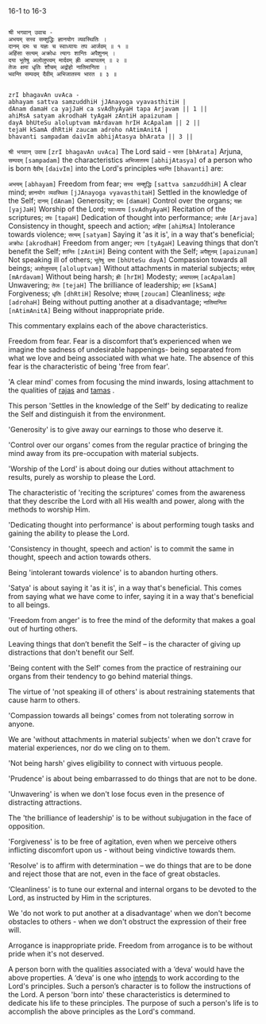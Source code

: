 ## <a name='_16-1_to_16-3'></a>
16-1 to 16-3


```shloka-sa

श्री भगवान् उवाच -
अभयम् सत्त्व सम्शुद्धिः ज्ञानयोग व्यवस्थितिः ।
दानम् दमः च यज्ञः च स्वाध्यायः तप आर्जवम् ॥ १ ॥
अहिंसा सत्यम् अक्रोधः त्यागः शान्तिः अपैशुनम् ।
दया भूतेषु अलोलुप्त्वम् मार्दवम् ह्रीः आचापलम् ॥ २ ॥
तेजः क्षमा धृतिः शौचम् अद्रोहो नातिमानिता ।
भवन्ति सम्पदम् दैवीम् अभिजातस्य भारत ॥ ३ ॥

```
```shloka-sa-hk

zrI bhagavAn uvAca -
abhayam sattva samzuddhiH jJAnayoga vyavasthitiH |
dAnam damaH ca yajJaH ca svAdhyAyaH tapa Arjavam || 1 ||
ahiMsA satyam akrodhaH tyAgaH zAntiH apaizunam |
dayA bhUteSu aloluptvam mArdavam hrIH AcApalam || 2 ||
tejaH kSamA dhRtiH zaucam adroho nAtimAnitA |
bhavanti sampadam daivIm abhijAtasya bhArata || 3 ||

```
`श्री भगवान् उवाच` `[zrI bhagavAn uvAca]` The Lord said - `भारत` `[bhArata]` Arjuna, `सम्पदम्` `[sampadam]` the characteristics `अभिजातस्य` `[abhijAtasya]` of a person who is born `दैवीम्` `[daivIm]` into the Lord's principles `भवन्ति` `[bhavanti]` are:

`अभयम्` `[abhayam]` Freedom from fear;
`सत्त्व सम्शुद्धिः` `[sattva samzuddhiH]` A clear mind;
`ज्ञानयोग व्यवस्थितः` `[jJAnayoga vyavasthitaH]` Settled in the knowledge of the Self;
`दानम्` `[dAnam]` Generosity;
`दमः` `[damaH]` Control over the organs;
`यज्ञः` `[yajJaH]` Worship of the Lord;
`स्वाध्यायः` `[svAdhyAyaH]` Recitation of the scriptures;
`तपः` `[tapaH]` Dedication of thought into performance;
`आर्जव` `[Arjava]` Consistency in thought, speech and action;
`अहिंसा` `[ahiMsA]` Intolerance towards violence;
`सत्यम्` `[satyam]` Saying it 'as it is', in a way that's beneficial;
`अक्रोधः` `[akrodhaH]` Freedom from anger;
`त्यागः` `[tyAgaH]` Leaving things that don’t benefit the Self;
`शान्तिः` `[zAntiH]` Being content with the Self;
`अपैशुनम्` `[apaizunam]` Not speaking ill of others;
`भूतेषु दया` `[bhUteSu dayA]` Compassion towards all beings;
`अलोलुप्त्वम्` `[aloluptvam]` Without attachments in material subjects;
`मार्दवम्` `[mArdavam]` Without being harsh;
`ह्रीः` `[hrIH]` Modesty;
`अचापलम्` `[acApalam]` Unwavering;
`तेजः` `[tejaH]` The brilliance of leadership;
`क्षमा` `[kSamA]` Forgiveness;
`धृतिः` `[dhRtiH]` Resolve;
`शोउचम्` `[zoucam]` Cleanliness;
`अद्रोहः` `[adrohaH]` Being without putting another at a disadvantage;
`नातिमानिता` `[nAtimAnitA]` Being without inappropriate pride.

This commentary explains each of the above characteristics.

Freedom from fear. Fear is a discomfort that’s experienced when we imagine the sadness of undesirable happenings- being separated from what we love and being associated with what we hate. The absence of this fear is the characteristic of being 'free from fear'.

'A clear mind' comes from focusing the mind inwards, losing attachment to the qualities of 
[rajas](satva_rajas_tamas_effects)
 and 
[tamas](satva_rajas_tamas_effects)
.

This person 'Settles in the knowledge of the Self' by dedicating to realize the Self and distinguish it from the environment.

'Generosity' is to give away our earnings to those who deserve it.

'Control over our organs' comes from the regular practice of bringing the mind away from its pre-occupation with material subjects.

'Worship of the Lord' is about doing our duties without attachment to results, purely as worship to please the Lord.

The characteristic of 'reciting the scriptures' comes from the awareness that they describe the Lord with all His wealth and power, along with the methods to worship Him.

'Dedicating thought into performance' is about performing tough tasks and gaining the ability to please the Lord.

'Consistency in thought, speech and action' is to commit the same in thought, speech and action towards others.

Being 'intolerant towards violence' is to abandon hurting others.

'Satya' is about saying it 'as it is', in a way that's beneficial. This comes from saying what we have come to infer, saying it in a way that's beneficial to all beings.

'Freedom from anger' is to free the mind of the deformity that makes a goal out of hurting others.

Leaving things that don’t benefit the Self – is the character of giving up distractions that don't benefit our Self.

'Being content with the Self' comes from the practice of restraining our organs from their tendency to go behind material things.

The virtue of 'not speaking ill of others' is about restraining statements that cause harm to others.

'Compassion towards all beings' comes from not tolerating sorrow in anyone.

We are 'without attachments in material subjects' when we don't crave for material experiences, nor do we cling on to them.

'Not being harsh' gives eligibility to connect with virtuous people.

'Prudence' is about being embarrassed to do things that are not to be done.

'Unwavering' is when we don't lose focus even in the presence of distracting attractions.

The 'the brilliance of leadership' is to be without subjugation in the face of opposition.

'Forgiveness' is to be free of agitation, even when we perceive others inflicting discomfort upon us - without being vindictive towards them.

'Resolve' is to affirm with determination – we do things that are to be done and reject those that are not, even in the face of great obstacles.

‘Cleanliness' is to tune our external and internal organs to be devoted to the Lord, as instructed by Him in the scriptures.

We 'do not work to put another at a disadvantage' when we don't become obstacles to others - when we don't obstruct the expression of their free will.

Arrogance is inappropriate pride. Freedom from arrogance is to be without pride when it's not deserved.

A person born with the qualities associated with a ‘deva’ would have the above properties. A ‘deva’ is one who 
[intends](intention_initiation)
 to work according to the Lord's principles. Such a person’s character is to follow the instructions of the Lord. A person 'born into' these characteristics is determined to dedicate his life to these principles. The purpose of such a person's life is to accomplish the above principles as the Lord's command.




